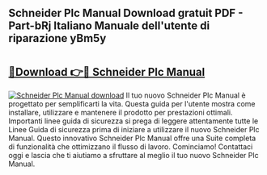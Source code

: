 ## Schneider Plc Manual Download gratuit PDF - Part-bRj Italiano Manuale dell'utente di riparazione yBm5y

# <h2><a href="http://dfblt3.blite.top/?on=Schneider+Plc+Manual">🔗Download 👉🔴 Schneider Plc Manual</a></h2>

[![Schneider Plc Manual download](https://i.imgur.com/lujVjoI.png)](http://dfblt3.blite.top/?on=Schneider+Plc+Manual)
Il tuo nuovo Schneider Plc Manual è progettato per semplificarti la vita. Questa guida per l'utente mostra come installare, utilizzare e mantenere il prodotto per prestazioni ottimali. Importanti linee guida di sicurezza si prega di leggere attentamente tutte le Linee Guida di sicurezza prima di iniziare a utilizzare il nuovo Schneider Plc Manual. Questo innovativo Schneider Plc Manual offre una Suite completa di funzionalità che ottimizzano il flusso di lavoro. Cominciamo! Contattaci oggi e lascia che ti aiutiamo a sfruttare al meglio il tuo nuovo Schneider Plc Manual.
